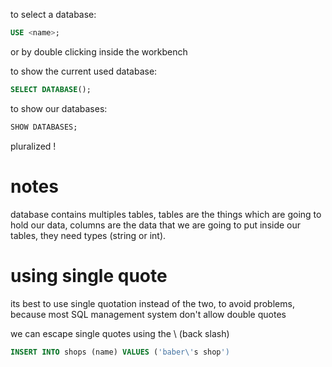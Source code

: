 to select a database:

```sql
USE <name>;
```

or by double clicking inside the workbench 

to show the current used database:

```sql
SELECT DATABASE();
```

to show our databases:

```sql
SHOW DATABASES;
```

pluralized !

# notes

database contains multiples tables, tables are the things which are going to hold our data, columns are the data that we are going to put inside our tables, they need types (string or int).


# using single quote  

its best to use single quotation instead of the two, to avoid problems, because most SQL management system don't allow double quotes 

we can escape single quotes using the \ (back slash)

```sql
INSERT INTO shops (name) VALUES ('baber\'s shop')
```

